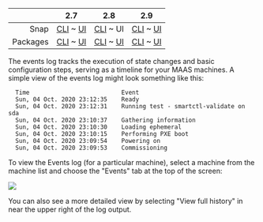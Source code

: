 <!-- deb-2-7-cli
||2.7|2.8|2.9|
|-----:|:-----:|:-----:|:-----:|
|Snap|[CLI](/t/deploy-machines-snap-2-7-cli/3388) ~ [UI](/t/deploy-machines-snap-2-7-ui/3389)|[CLI](/t/deploy-machines-snap-2-8-cli/3390) ~ [UI](/t/deploy-machines-snap-2-8-ui/3391)|[CLI](/t/deploy-machines-snap-2-9-cli/3393) ~ [UI](/t/deploy-machines-snap-2-9-ui/3392)|
|Packages|CLI ~ [UI](/t/deploy-machines-deb-2-7-ui/3383)|[CLI](/t/deploy-machines-deb-2-8-cli/3384) ~ [UI](/t/deploy-machines-deb-2-8-ui/3385)|[CLI](/t/deploy-machines-deb-2-9-cli/3386) ~ [UI](/t/deploy-machines-deb-2-9-ui/3387)|
 deb-2-7-cli -->

<!-- deb-2-7-ui
||2.7|2.8|2.9|
|-----:|:-----:|:-----:|:-----:|
|Snap|[CLI](/t/deploy-machines-snap-2-7-cli/3388) ~ [UI](/t/deploy-machines-snap-2-7-ui/3389)|[CLI](/t/deploy-machines-snap-2-8-cli/3390) ~ [UI](/t/deploy-machines-snap-2-8-ui/3391)|[CLI](/t/deploy-machines-snap-2-9-cli/3393) ~ [UI](/t/deploy-machines-snap-2-9-ui/3392)|
|Packages|[CLI](/t/deploy-machines-deb-2-7-cli/3382) ~ UI|[CLI](/t/deploy-machines-deb-2-8-cli/3384) ~ [UI](/t/deploy-machines-deb-2-8-ui/3385)|[CLI](/t/deploy-machines-deb-2-9-cli/3386) ~ [UI](/t/deploy-machines-deb-2-9-ui/3387)|
 deb-2-7-ui -->

<!-- deb-2-8-cli
||2.7|2.8|2.9|
|-----:|:-----:|:-----:|:-----:|
|Snap|[CLI](/t/deploy-machines-snap-2-7-cli/3388) ~ [UI](/t/deploy-machines-snap-2-7-ui/3389)|[CLI](/t/deploy-machines-snap-2-8-cli/3390) ~ [UI](/t/deploy-machines-snap-2-8-ui/3391)|[CLI](/t/deploy-machines-snap-2-9-cli/3393) ~ [UI](/t/deploy-machines-snap-2-9-ui/3392)|
|Packages|[CLI](/t/deploy-machines-deb-2-7-cli/3382) ~ [UI](/t/deploy-machines-deb-2-7-ui/3383)|CLI ~ [UI](/t/deploy-machines-deb-2-8-ui/3385)|[CLI](/t/deploy-machines-deb-2-9-cli/3386) ~ [UI](/t/deploy-machines-deb-2-9-ui/3387)|
 deb-2-8-cli -->

<!-- deb-2-8-ui
||2.7|2.8|2.9|
|-----:|:-----:|:-----:|:-----:|
|Snap|[CLI](/t/deploy-machines-snap-2-7-cli/3388) ~ [UI](/t/deploy-machines-snap-2-7-ui/3389)|[CLI](/t/deploy-machines-snap-2-8-cli/3390) ~ [UI](/t/deploy-machines-snap-2-8-ui/3391)|[CLI](/t/deploy-machines-snap-2-9-cli/3393) ~ [UI](/t/deploy-machines-snap-2-9-ui/3392)|
|Packages|[CLI](/t/deploy-machines-deb-2-7-cli/3382) ~ [UI](/t/deploy-machines-deb-2-7-ui/3383)|[CLI](/t/deploy-machines-deb-2-8-cli/3384) ~ UI|[CLI](/t/deploy-machines-deb-2-9-cli/3386) ~ [UI](/t/deploy-machines-deb-2-9-ui/3387)|
 deb-2-8-ui -->

<!-- deb-2-9-cli
||2.7|2.8|2.9|
|-----:|:-----:|:-----:|:-----:|
|Snap|[CLI](/t/deploy-machines-snap-2-7-cli/3388) ~ [UI](/t/deploy-machines-snap-2-7-ui/3389)|[CLI](/t/deploy-machines-snap-2-8-cli/3390) ~ [UI](/t/deploy-machines-snap-2-8-ui/3391)|[CLI](/t/deploy-machines-snap-2-9-cli/3393) ~ [UI](/t/deploy-machines-snap-2-9-ui/3392)|
|Packages|[CLI](/t/deploy-machines-deb-2-7-cli/3382) ~ [UI](/t/deploy-machines-deb-2-7-ui/3383)|[CLI](/t/deploy-machines-deb-2-8-cli/3384) ~ [UI](/t/deploy-machines-deb-2-8-ui/3385)|CLI ~ [UI](/t/deploy-machines-deb-2-9-ui/3387)|
 deb-2-9-cli -->

<!-- deb-2-9-ui
||2.7|2.8|2.9|
|-----:|:-----:|:-----:|:-----:|
|Snap|[CLI](/t/deploy-machines-snap-2-7-cli/3388) ~ [UI](/t/deploy-machines-snap-2-7-ui/3389)|[CLI](/t/deploy-machines-snap-2-8-cli/3390) ~ [UI](/t/deploy-machines-snap-2-8-ui/3391)|[CLI](/t/deploy-machines-snap-2-9-cli/3393) ~ [UI](/t/deploy-machines-snap-2-9-ui/3392)|
|Packages|[CLI](/t/deploy-machines-deb-2-7-cli/3382) ~ [UI](/t/deploy-machines-deb-2-7-ui/3383)|[CLI](/t/deploy-machines-deb-2-8-cli/3384) ~ [UI](/t/deploy-machines-deb-2-8-ui/3385)|[CLI](/t/deploy-machines-deb-2-9-cli/3386) ~ UI|
 deb-2-9-ui -->

<!-- snap-2-7-cli
||2.7|2.8|2.9|
|-----:|:-----:|:-----:|:-----:|
|Snap|CLI ~ [UI](/t/deploy-machines-snap-2-7-ui/3389)|[CLI](/t/deploy-machines-snap-2-8-cli/3390) ~ [UI](/t/deploy-machines-snap-2-8-ui/3391)|[CLI](/t/deploy-machines-snap-2-9-cli/3393) ~ [UI](/t/deploy-machines-snap-2-9-ui/3392)|
|Packages|[CLI](/t/deploy-machines-deb-2-7-cli/3382) ~ [UI](/t/deploy-machines-deb-2-7-ui/3383)|[CLI](/t/deploy-machines-deb-2-8-cli/3384) ~ [UI](/t/deploy-machines-deb-2-8-ui/3385)|[CLI](/t/deploy-machines-deb-2-9-cli/3386) ~ [UI](/t/deploy-machines-deb-2-9-ui/3387)|
 snap-2-7-cli -->

<!-- snap-2-7-ui
||2.7|2.8|2.9|
|-----:|:-----:|:-----:|:-----:|
|Snap|[CLI](/t/deploy-machines-snap-2-7-cli/3388) ~ UI|[CLI](/t/deploy-machines-snap-2-8-cli/3390) ~ [UI](/t/deploy-machines-snap-2-8-ui/3391)|[CLI](/t/deploy-machines-snap-2-9-cli/3393) ~ [UI](/t/deploy-machines-snap-2-9-ui/3392)|
|Packages|[CLI](/t/deploy-machines-deb-2-7-cli/3382) ~ [UI](/t/deploy-machines-deb-2-7-ui/3383)|[CLI](/t/deploy-machines-deb-2-8-cli/3384) ~ [UI](/t/deploy-machines-deb-2-8-ui/3385)|[CLI](/t/deploy-machines-deb-2-9-cli/3386) ~ [UI](/t/deploy-machines-deb-2-9-ui/3387)|
 snap-2-7-ui -->

<!-- snap-2-8-cli
||2.7|2.8|2.9|
|-----:|:-----:|:-----:|:-----:|
|Snap|[CLI](/t/deploy-machines-snap-2-7-cli/3388) ~ [UI](/t/deploy-machines-snap-2-7-ui/3389)|CLI ~ [UI](/t/deploy-machines-snap-2-8-ui/3391)|[CLI](/t/deploy-machines-snap-2-9-cli/3393) ~ [UI](/t/deploy-machines-snap-2-9-ui/3392)|
|Packages|[CLI](/t/deploy-machines-deb-2-7-cli/3382) ~ [UI](/t/deploy-machines-deb-2-7-ui/3383)|[CLI](/t/deploy-machines-deb-2-8-cli/3384) ~ [UI](/t/deploy-machines-deb-2-8-ui/3385)|[CLI](/t/deploy-machines-deb-2-9-cli/3386) ~ [UI](/t/deploy-machines-deb-2-9-ui/3387)|
 snap-2-8-cli -->

||2.7|2.8|2.9|
|-----:|:-----:|:-----:|:-----:|
|Snap|[CLI](/t/deploy-machines-snap-2-7-cli/3388) ~ [UI](/t/deploy-machines-snap-2-7-ui/3389)|[CLI](/t/deploy-machines-snap-2-8-cli/3390) ~ UI|[CLI](/t/deploy-machines-snap-2-9-cli/3393) ~ [UI](/t/deploy-machines-snap-2-9-ui/3392)|
|Packages|[CLI](/t/deploy-machines-deb-2-7-cli/3382) ~ [UI](/t/deploy-machines-deb-2-7-ui/3383)|[CLI](/t/deploy-machines-deb-2-8-cli/3384) ~ [UI](/t/deploy-machines-deb-2-8-ui/3385)|[CLI](/t/deploy-machines-deb-2-9-cli/3386) ~ [UI](/t/deploy-machines-deb-2-9-ui/3387)|

<!-- snap-2-9-cli
||2.7|2.8|2.9|
|-----:|:-----:|:-----:|:-----:|
|Snap|[CLI](/t/deploy-machines-snap-2-7-cli/3388) ~ [UI](/t/deploy-machines-snap-2-7-ui/3389)|[CLI](/t/deploy-machines-snap-2-8-cli/3390) ~ [UI](/t/deploy-machines-snap-2-8-ui/3391)|CLI ~ [UI](/t/deploy-machines-snap-2-9-ui/3392)|
|Packages|[CLI](/t/deploy-machines-deb-2-7-cli/3382) ~ [UI](/t/deploy-machines-deb-2-7-ui/3383)|[CLI](/t/deploy-machines-deb-2-8-cli/3384) ~ [UI](/t/deploy-machines-deb-2-8-ui/3385)|[CLI](/t/deploy-machines-deb-2-9-cli/3386) ~ [UI](/t/deploy-machines-deb-2-9-ui/3387)|
 snap-2-9-cli -->

<!-- snap-2-9-ui
||2.7|2.8|2.9|
|-----:|:-----:|:-----:|:-----:|
|Snap|[CLI](/t/deploy-machines-snap-2-7-cli/3388) ~ [UI](/t/deploy-machines-snap-2-7-ui/3389)|[CLI](/t/deploy-machines-snap-2-8-cli/3390) ~ [UI](/t/deploy-machines-snap-2-8-ui/3391)|[CLI](/t/deploy-machines-snap-2-9-cli/3393) ~ UI|
|Packages|[CLI](/t/deploy-machines-deb-2-7-cli/3382) ~ [UI](/t/deploy-machines-deb-2-7-ui/3383)|[CLI](/t/deploy-machines-deb-2-8-cli/3384) ~ [UI](/t/deploy-machines-deb-2-8-ui/3385)|[CLI](/t/deploy-machines-deb-2-9-cli/3386) ~ [UI](/t/deploy-machines-deb-2-9-ui/3387)|
 snap-2-9-ui -->

The events log tracks the execution of state changes and basic configuration steps, serving as a timeline for your MAAS machines.  A simple view of the events log might look something like this:

```
  Time 	                        Event
  Sun, 04 Oct. 2020 23:12:35 	Ready
  Sun, 04 Oct. 2020 23:12:31 	Running test - smartctl-validate on sda
  Sun, 04 Oct. 2020 23:10:37 	Gathering information
  Sun, 04 Oct. 2020 23:10:30 	Loading ephemeral
  Sun, 04 Oct. 2020 23:10:15 	Performing PXE boot
  Sun, 04 Oct. 2020 23:09:54 	Powering on
  Sun, 04 Oct. 2020 23:09:53 	Commissioning
```

To view the Events log (for a particular machine), select a machine from the machine list and choose the "Events" tab at the top of the screen:

<a href="https://discourse.maas.io/uploads/default/original/1X/45ad4b968f85ef38e875e6df03d9f832fc7d4743.png" target = "_blank"><img  src="https://discourse.maas.io/uploads/default/original/1X/45ad4b968f85ef38e875e6df03d9f832fc7d4743.png"></a>

You can also see a more detailed view by selecting "View full history" in near the upper right of the log output.

<!-- snap-2-7-cli snap-2-8-cli snap-2-9-cli deb-2-7-cli deb-2-8-cli deb-2-9-cli
To view the raw Events log, enter the following command:

```
maas $PROFILE events query
```

You can tabulate the results, sorted by machine, with the following command:

```
maas admin events query | jq -r '(["HOSTNAME","TIMESTAMP","TYPE","DESCRIPTION"] | (., map(length*"-"))),
(.events[] | [.hostname, .created, .type, .description // "-"]) | @tsv' | column -t -s $'\t'
snap-2-7-cli snap-2-8-cli snap-2-9-cli deb-2-7-cli deb-2-8-cli deb-2-9-cli -->